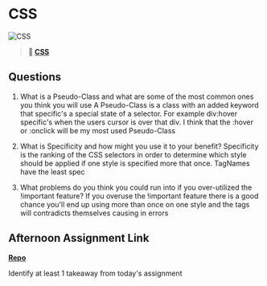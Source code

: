 # CSS

![CSS](https://bcw.blob.core.windows.net/public/cssUnit/1411879719053976)

> **📖 [CSS](https://codeworksacademy.com/fs-student-guide/resources/wk1/03-CSS)**

## Questions

1. What is a Pseudo-Class and what are some of the most common ones you think you will use
    A Pseudo-Class is a class with an added keyword that specific's a special state of a selector. For example div:hover specific's when the users cursor is over that div. I think that the :hover or :onclick will be my most used Pseudo-Class

2. What is Specificity and how might you use it to your benefit?
    Specificity is the ranking of the CSS selectors in order to determine which style should be applied if one style is specified more that once. TagNames have the least spec

3. What problems do you think you could run into if you over-utilized the !important feature?
    If you overuse the !important feature there is a good chance you'll end up using more than once on one style and the tags will contradicts themselves causing in errors

## Afternoon Assignment Link

**[Repo](https://github.com/garrett-adamss/Day-1)**

Identify at least 1 takeaway from today's assignment
